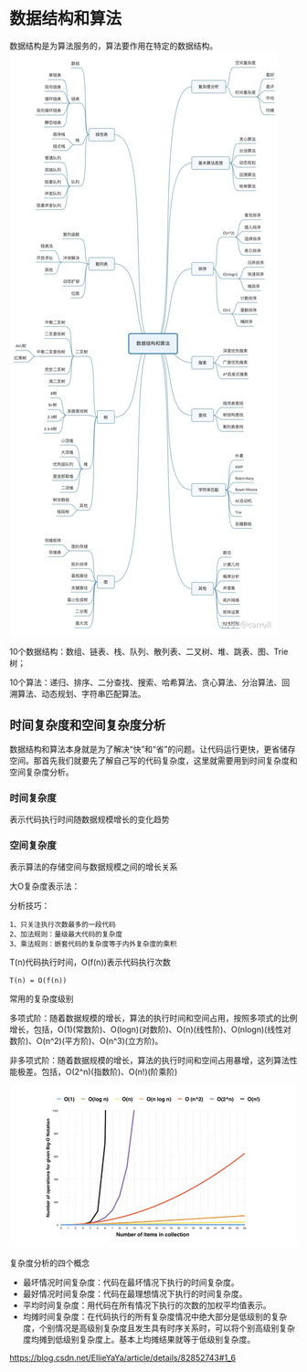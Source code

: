
# 数据结构和算法
数据结构是为算法服务的，算法要作用在特定的数据结构。
![](https://github.com/gmg0829/Img/blob/master/alogrithm/alogrithm.jpg?raw=true)

10个数据结构：数组、链表、栈、队列、散列表、二叉树、堆、跳表、图、Trie树；

10个算法：递归、排序、二分查找、搜索、哈希算法、贪心算法、分治算法、回溯算法、动态规划、字符串匹配算法。


## 时间复杂度和空间复杂度分析

数据结构和算法本身就是为了解决“快”和“省”的问题。让代码运行更快，更省储存空间。那首先我们就要先了解自己写的代码复杂度，这里就需要用到时间复杂度和空间复杂度分析。

### 时间复杂度

表示代码执行时间随数据规模增长的变化趋势
### 空间复杂度

表示算法的存储空间与数据规模之间的增长关系

大O复杂度表示法：

分析技巧：
```
1、只关注执行次数最多的一段代码
2、加法规则：量级最大代码的复杂度
3、乘法规则：嵌套代码的复杂度等于内外复杂度的乘积
```

T(n)代码执行时间，O(f(n))表示代码执行次数
```
T(n) = O(f(n))
```

常用的复杂度级别

多项式阶：随着数据规模的增长，算法的执行时间和空间占用，按照多项式的比例增长，包括，O(1)(常数阶)、O(logn)(对数阶)、O(n)(线性阶)、O(nlogn)(线性对数阶)、O(n^2)(平方阶)、O(n^3)(立方阶)。

非多项式阶：随着数据规模的增长，算法的执行时间和空间占用暴增，这列算法性能极差。包括，O(2^n)(指数阶)、O(n!)(阶乘阶)

![](https://github.com/gmg0829/Img/blob/master/alogrithm/timeComplex.jpeg?raw=true)

复杂度分析的四个概念

- 最坏情况时间复杂度：代码在最坏情况下执行的时间复杂度。
- 最好情况时间复杂度：代码在最理想情况下执行的时间复杂度。
- 平均时间复杂度：用代码在所有情况下执行的次数的加权平均值表示。
- 均摊时间复杂度：在代码执行的所有复杂度情况中绝大部分是低级别的复杂度，个别情况是高级别复杂度且发生具有时序关系时，可以将个别高级别复杂度均摊到低级别复杂度上。基本上均摊结果就等于低级别复杂度。


https://blog.csdn.net/EllieYaYa/article/details/82852743#1_6
